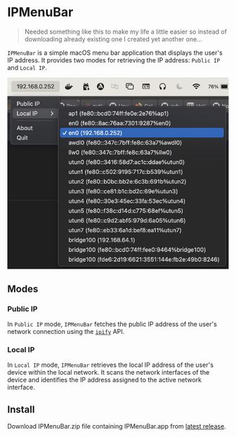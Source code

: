 # IPMenuBar

> Needed something like this to make my life a little easier so instead of downloading already existing one I created yet another one...

`IPMenuBar` is a simple macOS menu bar application that displays the user's IP address. It provides two modes for retrieving the IP address: `Public IP` and `Local IP`.

![Running example of IPMenuBar](IPMenuBar.png)

## Modes

### Public IP

In `Public IP` mode, `IPMenuBar` fetches the public IP address of the user's network connection using the [`ipify`](https://www.ipify.org) API.

### Local IP

In `Local IP` mode, `IPMenuBar` retrieves the local IP address of the user's device within the local network. It scans the network interfaces of the device and identifies the IP address assigned to the active network interface.

## Install

Download IPMenuBar.zip file containing IPMenuBar.app from [latest release](https://github.com/janekbaraniewski/IPMenuBar/releases/).
